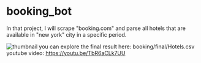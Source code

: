 # booking_bot

In that project, I will scrape "booking.com" and parse all hotels that are available in "new york" city in a specific period.

![thumbnail](https://github.com/AhmedElmarghany/booking_bot/assets/113950259/9fa778eb-6ded-442f-8593-41aee6b8385e)
you can explore the final result here:
booking/final/Hotels.csv
youtube video:
https://youtu.be/TbR6aCLk7UU
